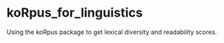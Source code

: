 # koRpus_for_linguistics
Using the koRpus package to get lexical diversity and readability scores.

